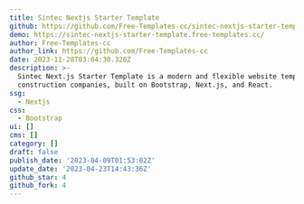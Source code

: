 ```yaml
---
title: Sintec Nextjs Starter Template
github: https://github.com/Free-Templates-cc/sintec-nextjs-starter-template
demo: https://sintec-nextjs-starter-template.free-templates.cc/
author: Free-Templates-cc
author_link: https://github.com/Free-Templates-cc
date: 2023-11-28T03:04:30.320Z
description: >-
  Sintec Next.js Starter Template is a modern and flexible website template for
  construction companies, built on Bootstrap, Next.js, and React.
ssg:
  - Nextjs
css:
  - Bootstrap
ui: []
cms: []
category: []
draft: false
publish_date: '2023-04-09T01:53:02Z'
update_date: '2023-04-23T14:43:36Z'
github_star: 4
github_fork: 4
---
```

